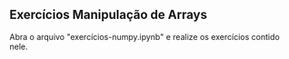 <h2>Exercícios Manipulação de Arrays</h2>

Abra o arquivo "exercícios-numpy.ipynb" e realize os exercícios contido nele.

